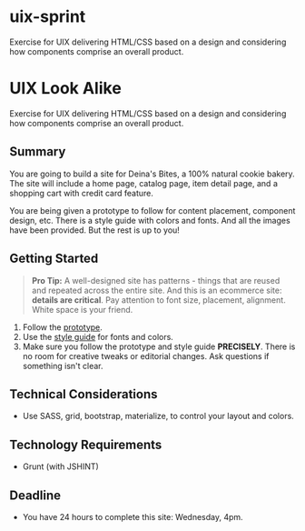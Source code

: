 # uix-sprint
Exercise for UIX delivering HTML/CSS based on a design and considering how components comprise an overall product.

# UIX Look Alike

Exercise for UIX delivering HTML/CSS based on a design and considering how components comprise an overall product.

## Summary
You are going to build a site for Deina's Bites, a 100% natural cookie bakery. The site will include a home page, catalog page, item detail page, and a shopping cart with credit card feature. 

You are being given a prototype to follow for content placement, component design, etc. There is a style guide with colors and fonts. And all the images have been provided. But the rest is up to you!

## Getting Started

> **Pro Tip:** A well-designed site has patterns - things that are reused and repeated across the entire site. And this is an ecommerce site: **details are critical**. Pay attention to font size, placement, alignment. White space is your friend. 

1. Follow the [prototype](https://9yg393.axshare.com/#g=1&p=home&c=1). 
1. Use the [style guide](https://github.com/nashville-software-school/uix-look-alike/blob/master/style_guide.png) for fonts and colors. 
1. Make sure you follow the prototype and style guide **PRECISELY**. There is no room for creative tweaks or editorial changes. Ask questions if something isn't clear. 

## Technical Considerations
* Use SASS, grid, bootstrap, materialize, to control your layout and colors.

## Technology Requirements
* Grunt (with JSHINT) 

## Deadline
* You have 24 hours to complete this site:  Wednesday, 4pm.